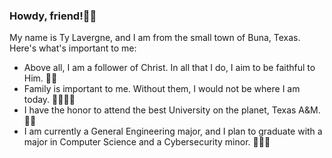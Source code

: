 ### Howdy, friend!✌🏻

My name is Ty Lavergne, and I am from the small town of Buna, Texas. Here's what's important to me:

- Above all, I am a follower of Christ. In all that I do, I aim to be faithful to Him. 🙌🏻
- Family is important to me. Without them, I would not be where I am today. 👨‍👩‍👧‍👦
- I have the honor to attend the best University on the planet, Texas A&M. 👍🏻
- I am currently a General Engineering major, and I plan to graduate with a major in Computer Science and a Cybersecurity minor. 🧑🏼‍💻

